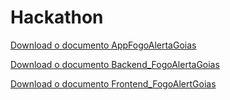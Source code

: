 # Hackathon

[Download o documento AppFogoAlertaGoias](https://github.com/ErickMendes21/Hackathon/raw/main/AppFogoAlertaGoias.oml)

[Download o documento Backend_FogoAlertaGoias](https://github.com/ErickMendes21/Hackathon/raw/main/Backend_FogoAlertaGoias.oml)

[Download o documento Frontend_FogoAlertGoias](https://github.com/ErickMendes21/Hackathon/raw/main/Frontend_FogoAlertGoias.oml)
